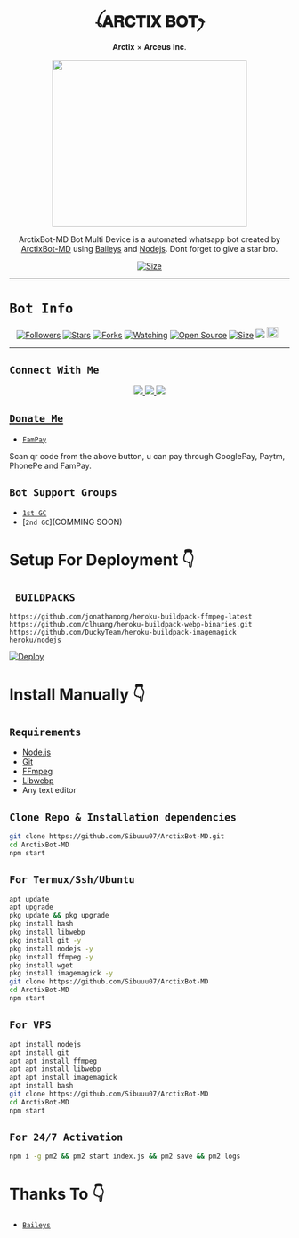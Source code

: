 <h1 align="center">ꪶ𝐀𝐑𝐂𝐓𝐈𝐗 𝐁𝐎𝐓ꫂ<br></h1>
<P align="center">𝐀𝐫𝐜𝐭𝐢𝐱 × 𝐀𝐫𝐜𝐞𝐮𝐬 𝐢𝐧𝐜.</p>
<p align="center">
  <img src="https://telegra.ph/file/acb583f82ec0ef24da54b.jpg" width="350" height="300" />
</p>

<p align="center">
ArctixBot-MD Bot Multi Device is a automated whatsapp bot created by <a href="https://github.com/Sibuuu07" target="_blank">ArctixBot-MD</a> using <a href="https://github.com/adiwajshing/Baileys" target="_blank">Baileys</a> and <a href="https://github.com/nodejs" target="_blank">Nodejs</a>. Dont forget to give a star bro.
</p>

<p align="center">
<a href="https://youtu.be/imFIX-Wrt3s"><img title="Size" src="https://img.shields.io/badge/Tutorial-Video-green"></a>
</p>

------

# ```Bot Info```
<p align="center">
<a href="https://github.com/Sibuuu07/followers"><img title="Followers" src="https://img.shields.io/github/followers/Sibuuu07?color=red&style=flat-square"></a>
<a href="https://github.com/Sibuuu07/ArctixBot-MD/stargazers/"><img title="Stars" src="https://img.shields.io/github/stars/Sibuuu07/ArctixBot-MD?color=blue&style=flat-square"></a>
<a href="https://github.com/Sibuuu07/ArctixBot-MD/network/members"><img title="Forks" src="https://img.shields.io/github/forks/Sibuuu07/ArctixBot-MD?color=red&style=flat-square"></a>
<a href="https://github.com/Sibuuu07/ArctixBot-MD/watchers"><img title="Watching" src="https://img.shields.io/github/watchers/Sibuuu07/ArctixBot-MD?label=Watchers&color=blue&style=flat-square"></a>
<a href="https://github.com/Sibuuu07/ArctixBot-MD"><img title="Open Source" src="https://img.shields.io/badge/Author-ArctixBot-MD%20Bot%20Inc.-red?v=103"></a>
<a href="https://github.com/Sibuuu07/ArctixBot-MD/"><img title="Size" src="https://img.shields.io/github/repo-size/Sibuuu07/ArctixBot-MD?style=flat-square&color=green"></a>
<a href="https://hits.seeyoufarm.com"><img src="https://hits.seeyoufarm.com/api/count/incr/badge.svg?url=https%3A%2F%2Fgithub.com%2FSibuuu07%2FArctixBot-MD&count_bg=%2379C83D&title_bg=%23555555&icon=probot.svg&icon_color=%2300FF6D&title=hits&edge_flat=false"/></a>
<a href="https://github.com/Sibuuu07/ArctixBot-MD/graphs/commit-activity"><img height="20" src="https://img.shields.io/badge/Maintained%3F-yes-green.svg"></a>&nbsp;&nbsp;
</p>
<p align='center'>
    </p>

-------

## ```Connect With Me```
<p align="center">
<a href="https://wa.me/16149454333"><img src="https://img.shields.io/badge/Contact ArctixBot-MD-25D366?style=for-the-badge&logo=whatsapp&logoColor=white" />
<a href="https://chat.whatsapp.com/ICQEbIj8PUj3bkPdgmULbN"><img src="https://img.shields.io/badge/Join Official GC-25D366?style=for-the-badge&logo=whatsapp&logoColor=white" />
<a href="https://youtube.com/channel/UCvAo9TZ0Pw9vrJ_0WYRyO3A"><img src="https://img.shields.io/badge/Subscribe-ff0000?style=for-the-badge&logo=youtube&logoColor=ff000000&link=https://www.youtube.com/c/BOTINDO" /><br>
</p>

## ```Donate Me```

- [`FamPay`](https://telegra.ph/file/c777c97b7b0e87ab8a62f.jpg)

<p align="left">
Scan qr code from the above button, u can pay through GooglePay, Paytm, PhonePe and FamPay.
</p>

## ```Bot Support Groups```

- [`1st GC`](https://chat.whatsapp.com/ICQEbIj8PUj3bkPdgmULbN)
- [`2nd GC`](COMMING SOON)

# Setup For Deployment 👇

## ` BUILDPACKS`

```
https://github.com/jonathanong/heroku-buildpack-ffmpeg-latest
https://github.com/clhuang/heroku-buildpack-webp-binaries.git
https://github.com/DuckyTeam/heroku-buildpack-imagemagick
heroku/nodejs
```

[![Deploy](https://www.herokucdn.com/deploy/button.svg)](https://heroku.com/deploy?template=https://github.com/Sibuuu07/ArctixBot-MD/)

# Install Manually 👇
## `Requirements`
* [Node.js](https://nodejs.org/en/)
* [Git](https://git-scm.com/downloads)
* [FFmpeg](https://github.com/BtbN/FFmpeg-Builds/releases/download/autobuild-2020-12-08-13-03/ffmpeg-n4.3.1-26-gca55240b8c-win64-gpl-4.3.zip)
* [Libwebp](https://developers.google.com/speed/webp/download)
* Any text editor
## `Clone Repo & Installation dependencies`
```bash
git clone https://github.com/Sibuuu07/ArctixBot-MD.git
cd ArctixBot-MD
npm start
```
## `For Termux/Ssh/Ubuntu`
```bash
apt update
apt upgrade
pkg update && pkg upgrade
pkg install bash
pkg install libwebp
pkg install git -y
pkg install nodejs -y 
pkg install ffmpeg -y 
pkg install wget
pkg install imagemagick -y
git clone https://github.com/Sibuuu07/ArctixBot-MD
cd ArctixBot-MD
npm start
```
## `For VPS`
```bash
apt install nodejs 
apt install git 
apt apt install ffmpeg 
apt apt install libwebp 
apt apt install imagemagick
apt install bash
git clone https://github.com/Sibuuu07/ArctixBot-MD
cd ArctixBot-MD
npm start
```
## `For 24/7 Activation`
```bash
npm i -g pm2 && pm2 start index.js && pm2 save && pm2 logs
```
# Thanks To 👇
* [`Baileys`](https://github.com/adiwajshing/Baileys)
